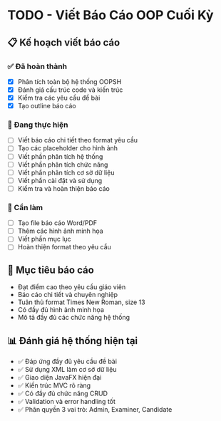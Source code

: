 # TODO - Viết Báo Cáo OOP Cuối Kỳ

## 📋 Kế hoạch viết báo cáo

### ✅ Đã hoàn thành

- [x] Phân tích toàn bộ hệ thống OOPSH
- [x] Đánh giá cấu trúc code và kiến trúc
- [x] Kiểm tra các yêu cầu đề bài
- [x] Tạo outline báo cáo

### 🔄 Đang thực hiện

- [ ] Viết báo cáo chi tiết theo format yêu cầu
- [ ] Tạo các placeholder cho hình ảnh
- [ ] Viết phần phân tích hệ thống
- [ ] Viết phần phân tích chức năng
- [ ] Viết phần phân tích cơ sở dữ liệu
- [ ] Viết phần cài đặt và sử dụng
- [ ] Kiểm tra và hoàn thiện báo cáo

### 📝 Cần làm

- [ ] Tạo file báo cáo Word/PDF
- [ ] Thêm các hình ảnh minh họa
- [ ] Viết phần mục lục
- [ ] Hoàn thiện format theo yêu cầu

## 🎯 Mục tiêu báo cáo

- Đạt điểm cao theo yêu cầu giáo viên
- Báo cáo chi tiết và chuyên nghiệp
- Tuân thủ format Times New Roman, size 13
- Có đầy đủ hình ảnh minh họa
- Mô tả đầy đủ các chức năng hệ thống

## 📊 Đánh giá hệ thống hiện tại

- ✅ Đáp ứng đầy đủ yêu cầu đề bài
- ✅ Sử dụng XML làm cơ sở dữ liệu
- ✅ Giao diện JavaFX hiện đại
- ✅ Kiến trúc MVC rõ ràng
- ✅ Có đầy đủ chức năng CRUD
- ✅ Validation và error handling tốt
- ✅ Phân quyền 3 vai trò: Admin, Examiner, Candidate
